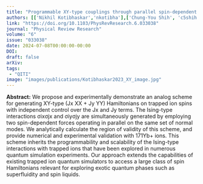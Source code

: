 ```yaml
---
title: "Programmable XY-type couplings through parallel spin-dependent forces on the same trapped ion motional modes"
authors: [['Nikhil Kotibhaskar','nkotibha'],['Chung-You Shih', 'c5shih'],['Sainath Motlakunta','smotlaku'],['Anthony Vogliano','avogliano'],['Lewis Hahn','rlhahn'],['Yu-Ting Chen','y377chen'], ['Rajibul Islam', 'krislam']]
link: "https://doi.org/10.1103/PhysRevResearch.6.033038"
journal: "Physical Review Research"
volume: "6"
issue: "033038"
date: 2024-07-08T00:00:00-00:00
DOI: 
draft: false
arXiv: 
tags:
 - "QITI" 
image: "images/publications/Kotibhaskar2023_XY_image.jpg"
---
```


**Abstract:** We propose and experimentally demonstrate an analog scheme for generating XY-type (Jx XX + Jy YY) Hamiltonians on trapped ion spins with independent control over the Jx and Jy terms. The Ising-type interactions σixσjx and σiyσjy are simultaneously generated by employing two spin-dependent forces operating in parallel on the same set of normal modes. We analytically calculate the region of validity of this scheme, and provide numerical and experimental validation with 171Yb+ ions. This scheme inherits the programmability and scalability of the Ising-type interactions with trapped ions that have been explored in numerous quantum simulation experiments. Our approach extends the capabilities of existing trapped ion quantum simulators to access a large class of spin Hamiltonians relevant for exploring exotic quantum phases such as superfluidity and spin liquids.